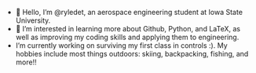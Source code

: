 - 👋 Hello, I’m @ryledet, an aerospace engineering student at Iowa State University. 
- 👀 I’m interested in learning more about Github, Python, and LaTeX, as well as improving my coding skills and applying them to engineering.
- I’m currently working on surviving my first class in controls :). My hobbies include most things outdoors: skiing, backpacking, fishing, and more!!
<!---
ryledet/ryledet is a ✨ special ✨ repository because its `README.md` (this file) appears on your GitHub profile.
You can click the Preview link to take a look at your changes.
--->
